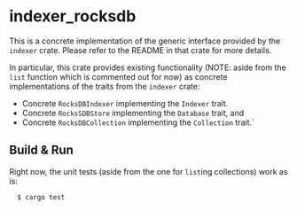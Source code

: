 # indexer_rocksdb

This is a concrete implementation of the generic interface provided by the `indexer` crate. Please refer to the README in that crate for more details.

In particular, this crate provides existing functionality (NOTE: aside from the `list` function which is commented out for now) as concrete implementations of the 
traits from the `indexer` crate:

  - Concrete `RocksDBIndexer` implementing the `Indexer` trait.
  - Concrete `RocksSDBStore` implementing the `Database` trait, and
  - Concrete `RocksDBCollection` implementing the `Collection` trait.`

## Build & Run

Right now, the unit tests (aside from the one for `list`ing collections) work as is:

```
  $ cargo test

```